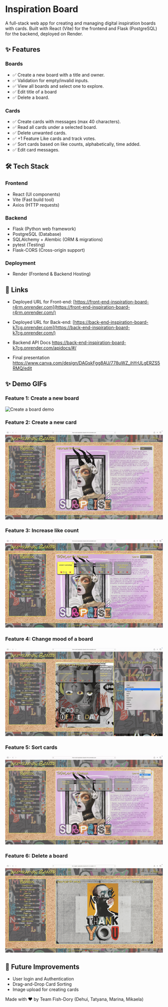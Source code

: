 # Inspiration Board

A full-stack web app for creating and managing digital inspiration boards with cards. Built with React (Vite) for the frontend and Flask (PostgreSQL) for the backend, deployed on Render.

## ✨ Features

### Boards
- ✅ Create a new board with a title and owner.
- ✅ Validation for empty/invalid inputs.
- ✅ View all boards and select one to explore.
- ✅ Edit title of a board
- ✅ Delete a board.

### Cards
- ✅ Create cards with messages (max 40 characters).
- ✅ Read all cards under a selected board.
- ✅ Delete unwanted cards.
- ✅ +1 Feature Like cards and track votes.
- ✅ Sort cards based on like counts, alphabetically, time added.
- ✅ Edit card messages.

## 🛠️ Tech Stack

### Frontend
- React (UI components)
- Vite (Fast build tool)
- Axios (HTTP requests)

### Backend
- Flask (Python web framework)
- PostgreSQL (Database)
- SQLAlchemy + Alembic (ORM & migrations)
- pytest (Testing)
- Flask-CORS (Cross-origin support)

### Deployment
- Render (Frontend & Backend Hosting)

## 🔗 Links
- Deployed URL for Front-end: [https://front-end-inspiration-board-r4rm.onrender.com](https://front-end-inspiration-board-r4rm.onrender.com/)
- Deployed URL for Back-end: [https://back-end-inspiration-board-k7cg.onrender.com](https://back-end-inspiration-board-k7cg.onrender.com/)
- Backend API Docs
https://back-end-inspiration-board-k7cg.onrender.com/apidocs/#/

- Final presentation
  https://www.canva.com/design/DAGskFgg8AU/778uWZ_ihYrULgERZS5RMQ/edit

## **✨ Demo GIFs**

### Feature 1: Create a new board
![Create a board demo](https://github.com/florasmile/front-end-inspiration-board/blob/main/src/assets/demos/CreateABoard.gif?raw=true)

### Feature 2: Create a new card
![Create a card demo](https://github.com/florasmile/front-end-inspiration-board/blob/main/src/assets/demos/CreateANewCard.gif?raw=true)

### Feature 3: Increase like count
![Like count demo](https://github.com/florasmile/front-end-inspiration-board/blob/main/src/assets/demos/IncreaseLikeCount.gif?raw=true)

### Feature 4: Change mood of a board
![Mood selector demo](https://github.com/florasmile/front-end-inspiration-board/blob/main/src/assets/demos/MoodSelector.gif?raw=true)

### Feature 5: Sort cards
![Sort cards demo](https://github.com/florasmile/front-end-inspiration-board/blob/main/src/assets/demos/SortCards.gif?raw=true)

### Feature 6: Delete a board
![Delete board demo](https://github.com/florasmile/front-end-inspiration-board/blob/main/src/assets/demos/DeleteABoard.gif?raw=true)




## 🎯 Future Improvements

- User login and Authentication
- Drag-and-Drop Card Sorting
- Image upload for creating cards

Made with ❤️ by Team Fish-Dory (Dehui, Tatyana, Marina, Mikaela)
